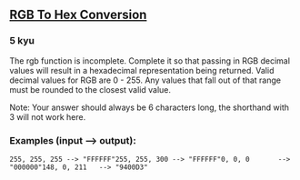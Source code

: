 <h2><a href=https://www.codewars.com/kata/513e08acc600c94f01000001/train/csharp target="_blank">RGB To Hex Conversion</a></h2><h3>5 kyu</h3><p>The rgb function is incomplete. Complete it so that passing in RGB decimal values will result in a hexadecimal representation being returned. Valid decimal values for RGB are 0 - 255. Any values that fall out of that range must be rounded to the closest valid value.</p><p>Note: Your answer should always be 6 characters long, the shorthand with 3 will not work here.</p><h3 id="examples-input----output">Examples (input --&gt; output):</h3><pre><code>255, 255, 255 --&gt; "FFFFFF"255, 255, 300 --&gt; "FFFFFF"0, 0, 0       --&gt; "000000"148, 0, 211   --&gt; "9400D3"</code></pre>